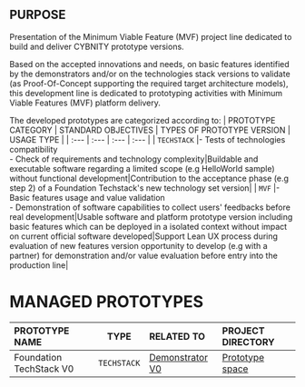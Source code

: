 ## PURPOSE
Presentation of the Minimum Viable Feature (MVF) project line dedicated to build and deliver CYBNITY prototype versions.

Based on the accepted innovations and needs, on basic features identified by the demonstrators and/or on the technologies stack versions to validate (as Proof-Of-Concept supporting the required target architecture models), this development line is dedicated to prototyping activities with Minimum Viable Features (MVF) platform delivery.

The developed prototypes are categorized according to:
| PROTOTYPE CATEGORY | STANDARD OBJECTIVES | TYPES OF PROTOTYPE VERSION | USAGE TYPE |
| :--- | :--- | :--- | :--- |
| `TECHSTACK` |- Tests of technologies compatibility<br>- Check of requirements and technology complexity|Buildable and executable software regarding a limited scope (e.g HelloWorld sample) without functional development|Contribution to the acceptance phase (e.g step 2) of a Foundation Techstack's new technology set version|
| `MVF` |- Basic features usage and value validation<br>- Demonstration of software capabilities to collect users' feedbacks before real development|Usable software and platform prototype version including basic features which can be deployed in a isolated context without impact on current official software developed|Support Lean UX process during evaluation of new features version opportunity to develop (e.g with a partner) for demonstration and/or value evaluation before entry into the production line|

# MANAGED PROTOTYPES

| PROTOTYPE NAME | TYPE | RELATED TO | PROJECT DIRECTORY |
| :--- | :--: | :--- | :--- |
| Foundation TechStack V0 | `TECHSTACK` | [Demonstrator V0](https://github.com/cybnity/foundation-techstack/blob/0aa4d70e4b1c880e1ebec00f51ea7dd7947fee4d/demonstrators-line/demonstrator-v0/technologies-stack-analysis.md) | [Prototype space](techstack/v0) |